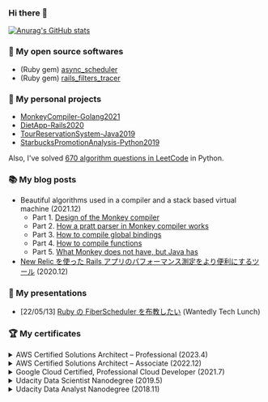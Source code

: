 ### Hi there 👋

[![Anurag's GitHub stats](https://github-readme-stats.vercel.app/api?username=kudojp&count_private=true&show_icons=true)](https://github.com/anuraghazra/github-readme-stats)


<!--
**kudojp/kudojp** is a ✨ _special_ ✨ repository because its `README.md` (this file) appears on your GitHub profile.

Here are some ideas to get you started:

- 🔭 I’m currently working on ...
- 🌱 I’m currently learning ...
- 👯 I’m looking to collaborate on ...
- 🤔 I’m looking for help with ...
- 💬 Ask me about ...
- 📫 How to reach me: ...
- 😄 Pronouns: ...
- ⚡ Fun fact: ...
-->

### 🚀 My open source softwares

- (Ruby gem) [async_scheduler](https://github.com/kudojp/async_scheduler)
- (Ruby gem) [rails_filters_tracer](https://github.com/kudojp/rails_filters_tracer)

### 🌱 My personal projects

- [MonkeyCompiler-Golang2021](https://github.com/kudojp/MonkeyCompiler-Golang2021)
- [DietApp-Rails2020](https://github.com/kudojp/DietApp-Rails2020)
- [TourReservationSystem-Java2019](https://github.com/kudojp/TourReservationSystem-Java2019)
- [StarbucksPromotionAnalysis-Python2019](https://github.com/kudojp/StarbucksPromotionAnalysis-Python2019)

Also, I've solved [670 algorithm questions in LeetCode](https://leetcode.com/kudojp/) in Python.

### 📚 My blog posts

- Beautiful algorithms used in a compiler and a stack based virtual machine (2021.12)
  - Part 1. [Design of the Monkey compiler](https://www.wantedly.com/users/67312544/post_articles/363007)
  - Part 2. [How a pratt parser in Monkey compiler works](https://www.wantedly.com/users/67312544/post_articles/364335)
  - Part 3. [How to compile global bindings](https://www.wantedly.com/users/67312544/post_articles/365686)
  - Part 4. [How to compile functions](https://www.wantedly.com/users/67312544/post_articles/367694)
  - Part 5. [What Monkey does not have, but Java has](https://www.wantedly.com/users/67312544/post_articles/366601)
- [New Relic を使った Rails アプリのパフォーマンス測定をより便利にするツール](https://kudojp.github.io/Rails-NewRelic-TechBlog2020.pdf) (2020.12)

### 🎤 My presentations

- [22/05/13] [Ruby の FiberScheduler を布教したい](https://speakerdeck.com/kudojp/ruby-false-fiberscheduler-wobu-jiao-sitai) (Wantedly Tech Lunch)

### 🏆 My certificates

<details>
<summary>AWS Certified Solutions Architect – Professional (2023.4)</summary>

<img width="996" alt="image" src="https://user-images.githubusercontent.com/44487754/229392239-34bcfae3-1726-4a99-8b4a-8b6d92435e28.png">

[Here](https://www.credly.com/badges/4009fb80-6a1f-418f-a5f4-1780e15b3186/public_url) is the badge.

</details>

<details>
<summary>AWS Certified Solutions Architect – Associate (2022.12)</summary>

<img width="996" alt="image" src="https://user-images.githubusercontent.com/44487754/206245683-4d1ea606-bca3-4f18-8fbd-948d8d21d02a.png">

[Here](https://www.credly.com/badges/581d620c-4378-4432-a49c-d038a0235e59/public_url) is the badge.

</details>


<details>
<summary>Google Cloud Certified, Professional Cloud Developer (2021.7)</summary>

<img width="996" alt="image" src="https://user-images.githubusercontent.com/44487754/149964212-b5bc31df-1829-4547-ad4d-533198c32ca3.png">
  
[Here](https://www.credential.net/48e07b87-7da6-4fb9-a563-374dc3da3834)  is the certificate.

</details>

<details>
<summary>Udacity Data Scientist Nanodegree (2019.5)</summary>

<img width="996" alt="image" src="https://user-images.githubusercontent.com/44487754/178152240-a6bf6046-caaa-4a13-a045-631f64be0752.png">

</details>

<details>
<summary>Udacity Data Analyst Nanodegree (2018.11)</summary>

<img width="996" alt="image" src="https://user-images.githubusercontent.com/44487754/178152177-f5a1a791-9abd-462f-a027-52ae89a78ea1.png">

</details>


